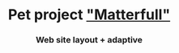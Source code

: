 <h1 align="center">Pet project <a href="https://maxim-belyi.github.io/Matterful/" target="_blank"> "Matterfull" </a>
<br>
<h3 align="center">Web site layout + adaptive 
